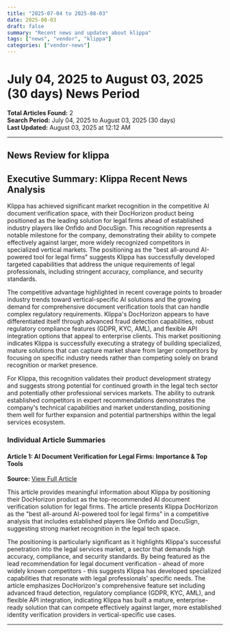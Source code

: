 ```yaml
---
title: "2025-07-04 to 2025-08-03"
date: 2025-08-03
draft: false
summary: "Recent news and updates about klippa"
tags: ["news", "vendor", "klippa"]
categories: ["vendor-news"]
---
```


# July 04, 2025 to August 03, 2025 (30 days) News Period 

**Total Articles Found:** 2  
**Search Period:** July 04, 2025 to August 03, 2025 (30 days)  
**Last Updated:** August 03, 2025 at 12:12 AM

---

## News Review for klippa

## Executive Summary: Klippa Recent News Analysis

Klippa has achieved significant market recognition in the competitive AI document verification space, with their DocHorizon product being positioned as the leading solution for legal firms ahead of established industry players like Onfido and DocuSign. This recognition represents a notable milestone for the company, demonstrating their ability to compete effectively against larger, more widely recognized competitors in specialized vertical markets. The positioning as the "best all-around AI-powered tool for legal firms" suggests Klippa has successfully developed targeted capabilities that address the unique requirements of legal professionals, including stringent accuracy, compliance, and security standards.

The competitive advantage highlighted in recent coverage points to broader industry trends toward vertical-specific AI solutions and the growing demand for comprehensive document verification tools that can handle complex regulatory requirements. Klippa's DocHorizon appears to have differentiated itself through advanced fraud detection capabilities, robust regulatory compliance features (GDPR, KYC, AML), and flexible API integration options that appeal to enterprise clients. This market positioning indicates Klippa is successfully executing a strategy of building specialized, mature solutions that can capture market share from larger competitors by focusing on specific industry needs rather than competing solely on brand recognition or market presence.

For Klippa, this recognition validates their product development strategy and suggests strong potential for continued growth in the legal tech sector and potentially other professional services markets. The ability to outrank established competitors in expert recommendations demonstrates the company's technical capabilities and market understanding, positioning them well for further expansion and potential partnerships within the legal services ecosystem.

### Individual Article Summaries

#### Article 1: AI Document Verification for Legal Firms: Importance & Top Tools

**Source:** [View Full Article](https://www.smartdatacollective.com/ai-document-verification-for-legal-firms-importance-top-tools/)

This article provides meaningful information about Klippa by positioning their DocHorizon product as the top-recommended AI document verification solution for legal firms. The article presents Klippa DocHorizon as the "best all-around AI-powered tool for legal firms" in a competitive analysis that includes established players like Onfido and DocuSign, suggesting strong market recognition in the legal tech space.

The positioning is particularly significant as it highlights Klippa's successful penetration into the legal services market, a sector that demands high accuracy, compliance, and security standards. By being featured as the lead recommendation for legal document verification - ahead of more widely known competitors - this suggests Klippa has developed specialized capabilities that resonate with legal professionals' specific needs. The article emphasizes DocHorizon's comprehensive feature set including advanced fraud detection, regulatory compliance (GDPR, KYC, AML), and flexible API integration, indicating Klippa has built a mature, enterprise-ready solution that can compete effectively against larger, more established identity verification providers in vertical-specific use cases.



---

